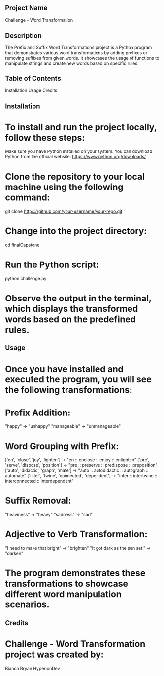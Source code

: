 ## Project Name

Challenge - Word Transformation


## Description

The Prefix and Suffix Word Transformations project is a Python program that demonstrates various word transformations by adding prefixes or removing suffixes from given words. It showcases the usage of functions to manipulate strings and create new words based on specific rules.


## Table of Contents

Installation
Usage
Credits

## Installation

# To install and run the project locally, follow these steps:

Make sure you have Python installed on your system. You can download Python from the official website: https://www.python.org/downloads/

# Clone the repository to your local machine using the following command:
git clone https://github.com/your-username/your-repo.git

# Change into the project directory:
cd finalCapstone

# Run the Python script:
python challenge.py

# Observe the output in the terminal, which displays the transformed words based on the predefined rules.


## Usage

# Once you have installed and executed the program, you will see the following transformations:

# Prefix Addition:
"happy" -> "unhappy"
"manageable" -> "unmanageable"

# Word Grouping with Prefix:
['en', 'close', 'joy', 'lighten'] -> "en :: enclose :: enjoy :: enlighten"
['pre', 'serve', 'dispose', 'position'] -> "pre :: preserve :: predispose :: preposition"
['auto', 'didactic', 'graph', 'mate'] -> "auto :: autodidactic :: autograph :: automate"
['inter', 'twine', 'connected', 'dependent'] -> "inter :: intertwine :: interconnected :: interdependent"

# Suffix Removal:
"heaviness" -> "heavy"
"sadness" -> "sad"

# Adjective to Verb Transformation:
"I need to make that bright" -> "brighten"
"It got dark as the sun set." -> "darken"

# The program demonstrates these transformations to showcase different word manipulation scenarios.

## Credits
# Challenge - Word Transformation project was created by:

Bianca Bryan
HyperionDev



